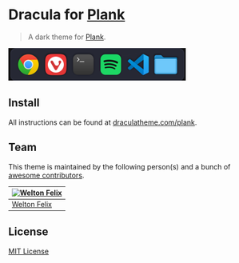 # Dracula for [Plank](https://launchpad.net/plank)

> A dark theme for [Plank](https://launchpad.net/plank).

![Screenshot](./screenshot.png)

## Install

All instructions can be found at [draculatheme.com/plank](https://draculatheme.com/plank).

## Team

This theme is maintained by the following person(s) and a bunch of [awesome contributors](https://github.com/dracula/template/graphs/contributors).

[![Welton Felix](https://avatars0.githubusercontent.com/u/52381662?v=3&s=70)](https://github.com/weltonfelix)|
--- |
[Welton Felix](https://github.com/weltonfelix)|

## License

[MIT License](./LICENSE)
